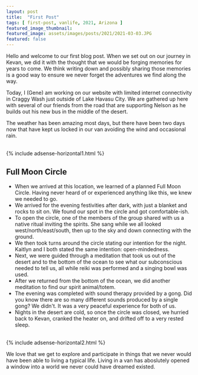 ```yaml
---
layout: post
title:  "First Post"
tags: [ first-post, vanlife, 2021, Arizona ]
featured_image_thumbnail:
featured_image: assets/images/posts/2021/2021-03-03.JPG
featured: false
---
```


Hello and welcome to our first blog post. When we set out on our journey in Kevan, we did it with the thought that we would be forging memories for years to come. We think writing down and possibly sharing those memories is a good way to ensure we never forget the adventures we find along the way.

Today, I (Gene) am working on our website with limited internet connectivity in Craggy Wash just outside of Lake Havasu City. We are gathered up here with several of our friends from the road that are supporting Nelson as he builds out his new bus in the middle of the desert.

The weather has been amazing most days, but there have been two days now that have kept us locked in our van avoiding the wind and occasional rain.

<br>
{% include adsense-horizontal1.html %}<br>

## Full Moon Circle
- When we arrived at this location, we learned of a planned Full Moon Circle. Having never heard of or experienced anything like this, we knew we needed to go.
- We arrived for the evening festivities after dark, with just a blanket and rocks to sit on. We found our spot in the circle and got comfortable-ish.
- To open the circle, one of the members of the group shared with us a native ritual inviting the spirits. She sang while we all looked west/north/east/south, then up to the sky and down connecting with the ground.
- We then took turns around the circle stating our intention for the night. Kaitlyn and I both stated the same intention: open-mindedness.
- Next, we were guided through a meditation that took us out of the desert and to the bottom of the ocean to see what our subconscious needed to tell us, all while reiki was performed and a singing bowl was used.
- After we returned from the bottom of the ocean, we did another meditation to find our spirit animal/totem.
- The evening was completed with sound therapy provided by a gong. Did you know there are so many different sounds produced by a single gong? We didn't. It was a very peaceful experience for both of us.
- Nights in the desert are cold, so once the circle was closed, we hurried back to Kevan, cranked the heater on, and drifted off to a very rested sleep.

<br>
{% include adsense-horizontal2.html %}<br>

We love that we get to explore and participate in things that we never would have been able to living a typical life. Living in a van has aboslutely opened a window into a world we never could have dreamed existed.
